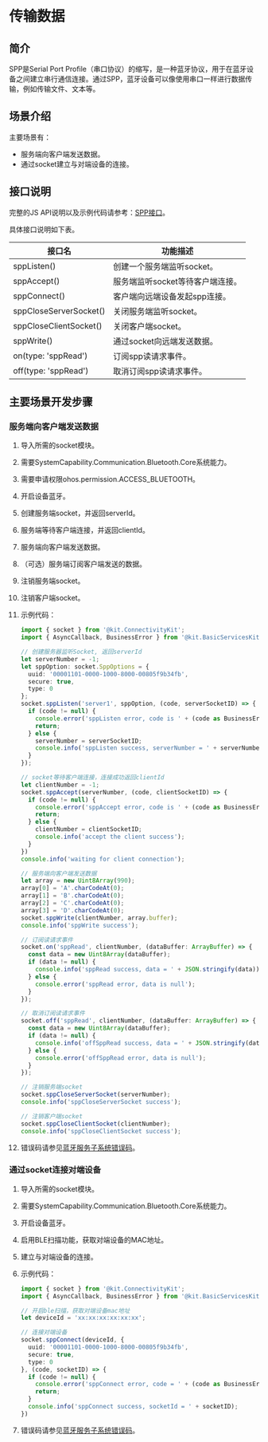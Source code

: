 # 传输数据

## 简介
SPP是Serial Port Profile（串口协议）的缩写，是一种蓝牙协议，用于在蓝牙设备之间建立串行通信连接。通过SPP，蓝牙设备可以像使用串口一样进行数据传输，例如传输文件、文本等。

## 场景介绍

主要场景有：
- 服务端向客户端发送数据。
- 通过socket建立与对端设备的连接。

## 接口说明

完整的JS API说明以及示例代码请参考：[SPP接口](../../reference/apis-connectivity-kit/js-apis-bluetooth-socket.md)。

具体接口说明如下表。

| 接口名                             | 功能描述                                                                       |
| ---------------------------------- | ------------------------------------------------------------------------------ |
| sppListen()                        | 创建一个服务端监听socket。                                                       |
| sppAccept()                        | 服务端监听socket等待客户端连接。                                                  |
| sppConnect()                       | 客户端向远端设备发起spp连接。                                                     |
| sppCloseServerSocket()             | 关闭服务端监听socket。                                                           |
| sppCloseClientSocket()             | 关闭客户端socket。                                                               |
| sppWrite()                         | 通过socket向远端发送数据。                                                       |
| on(type: 'sppRead')                | 订阅spp读请求事件。                                                              |
| off(type: 'sppRead')               | 取消订阅spp读请求事件。                                                           |

## 主要场景开发步骤

### 服务端向客户端发送数据
1. 导入所需的socket模块。
2. 需要SystemCapability.Communication.Bluetooth.Core系统能力。
3. 需要申请权限ohos.permission.ACCESS_BLUETOOTH。
4. 开启设备蓝牙。
5. 创建服务端socket，并返回serverId。
6. 服务端等待客户端连接，并返回clientId。
7. 服务端向客户端发送数据。
8. （可选）服务端订阅客户端发送的数据。
9. 注销服务端socket。
10. 注销客户端socket。
11. 示例代码：

    ```ts
    import { socket } from '@kit.ConnectivityKit';
    import { AsyncCallback, BusinessError } from '@kit.BasicServicesKit';

    // 创建服务器监听Socket, 返回serverId
    let serverNumber = -1;
    let sppOption: socket.SppOptions = {
      uuid: '00001101-0000-1000-8000-00805f9b34fb',
      secure: true,
      type: 0
    };
    socket.sppListen('server1', sppOption, (code, serverSocketID) => {
      if (code != null) {
        console.error('sppListen error, code is ' + (code as BusinessError).code);
        return;
      } else {
        serverNumber = serverSocketID;
        console.info('sppListen success, serverNumber = ' + serverNumber);
      }
    });

    // socket等待客户端连接，连接成功返回clientId
    let clientNumber = -1;
    socket.sppAccept(serverNumber, (code, clientSocketID) => {
      if (code != null) {
        console.error('sppAccept error, code is ' + (code as BusinessError).code);
        return;
      } else {
        clientNumber = clientSocketID;
        console.info('accept the client success');
      }
    })
    console.info('waiting for client connection');

    // 服务端向客户端发送数据
    let array = new Uint8Array(990);
    array[0] = 'A'.charCodeAt(0);
    array[1] = 'B'.charCodeAt(0);
    array[2] = 'C'.charCodeAt(0);
    array[3] = 'D'.charCodeAt(0);
    socket.sppWrite(clientNumber, array.buffer);
    console.info('sppWrite success');

    // 订阅读请求事件
    socket.on('sppRead', clientNumber, (dataBuffer: ArrayBuffer) => {
      const data = new Uint8Array(dataBuffer);
      if (data != null) {
        console.info('sppRead success, data = ' + JSON.stringify(data));
      } else {
        console.error('sppRead error, data is null');
      }
    });

    // 取消订阅读请求事件
    socket.off('sppRead', clientNumber, (dataBuffer: ArrayBuffer) => {
      const data = new Uint8Array(dataBuffer);
      if (data != null) {
        console.info('offSppRead success, data = ' + JSON.stringify(data));
      } else {
        console.error('offSppRead error, data is null');
      }
    });

    // 注销服务端socket
    socket.sppCloseServerSocket(serverNumber);
    console.info('sppCloseServerSocket success');

    // 注销客户端socket
    socket.sppCloseClientSocket(clientNumber);
    console.info('sppCloseClientSocket success');
    ```

11. 错误码请参见[蓝牙服务子系统错误码](../../reference/apis-connectivity-kit/errorcode-bluetoothManager.md)。

### 通过socket连接对端设备
1. 导入所需的socket模块。
2. 需要SystemCapability.Communication.Bluetooth.Core系统能力。
3. 开启设备蓝牙。
4. 启用BLE扫描功能，获取对端设备的MAC地址。
5. 建立与对端设备的连接。
6. 示例代码：

    ```ts
    import { socket } from '@kit.ConnectivityKit';
    import { AsyncCallback, BusinessError } from '@kit.BasicServicesKit';

    // 开启ble扫描，获取对端设备mac地址
    let deviceId = 'xx:xx:xx:xx:xx:xx';

    // 连接对端设备
    socket.sppConnect(deviceId, {
      uuid: '00001101-0000-1000-8000-00805f9b34fb',
      secure: true,
      type: 0
    }, (code, socketID) => {
      if (code != null) {
        console.error('sppConnect error, code = ' + (code as BusinessError).code);
        return;
      }
      console.info('sppConnect success, socketId = ' + socketID);
    })
    ```

7. 错误码请参见[蓝牙服务子系统错误码](../../reference/apis-connectivity-kit/errorcode-bluetoothManager.md)。